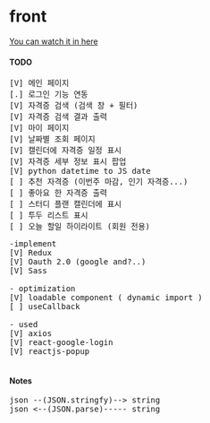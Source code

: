 # front

[You can watch it in here](https://multicampus-jmtgr.github.io/front/)

#### TODO

<pre>
[V] 메인 페이지
[.] 로그인 기능 연동
[V] 자격증 검색 (검색 창 + 필터)
[V] 자격증 검색 결과 출력
[V] 마이 페이지
[V] 날짜별 조회 페이지
[V] 캘린더에 자격증 일정 표시
[V] 자격증 세부 정보 표시 팝업
[V] python datetime to JS date 
[ ] 추천 자격증 (이번주 마감, 인기 자격증...)
[ ] 좋아요 한 자격증 출력
[ ] 스터디 플랜 캘린더에 표시
[ ] 투두 리스트 표시
[ ] 오늘 할일 하이라이트 (회원 전용)
</pre>

<pre>
-implement 
[V] Redux
[V] Oauth 2.0 (google and?..)
[V] Sass

- optimization
[V] loadable component ( dynamic import )
[ ] useCallback

- used
[V] axios
[V] react-google-login
[V] reactjs-popup

</pre>

#### Notes

<pre>
json --(JSON.stringfy)--> string
json <--(JSON.parse)----- string
</pre>
